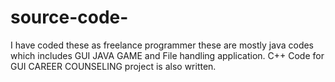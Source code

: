 # source-code-
I have coded these as freelance programmer these are mostly java codes which includes GUI JAVA GAME and File handling application.
C++ Code for GUI CAREER COUNSELING project is also written.
